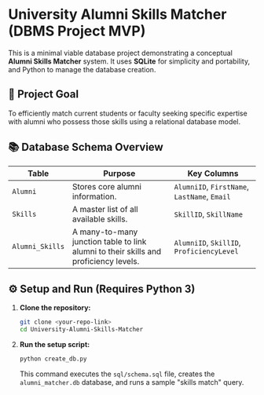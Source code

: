 # University Alumni Skills Matcher (DBMS Project MVP)

This is a minimal viable database project demonstrating a conceptual **Alumni Skills Matcher** system. It uses **SQLite** for simplicity and portability, and Python to manage the database creation.

## 🚀 Project Goal

To efficiently match current students or faculty seeking specific expertise with alumni who possess those skills using a relational database model.

## 📚 Database Schema Overview

| Table | Purpose | Key Columns |
|---|---|---|
| `Alumni` | Stores core alumni information. | `AlumniID`, `FirstName`, `LastName`, `Email` |
| `Skills` | A master list of all available skills. | `SkillID`, `SkillName` |
| `Alumni_Skills` | A many-to-many junction table to link alumni to their skills and proficiency levels. | `AlumniID`, `SkillID`, `ProficiencyLevel` |

## ⚙️ Setup and Run (Requires Python 3)

1.  **Clone the repository:**
    ```bash
    git clone <your-repo-link>
    cd University-Alumni-Skills-Matcher
    ```

2.  **Run the setup script:**
    ```bash
    python create_db.py
    ```
    This command executes the `sql/schema.sql` file, creates the `alumni_matcher.db` database, and runs a sample "skills match" query.